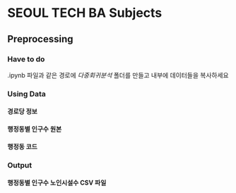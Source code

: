 # SEOUL TECH BA Subjects

## Preprocessing

### Have to do

.ipynb 파일과 같은 경로에 _다중회귀분석_ 폴더를 만들고 내부에 데이터들을 복사하세요

### Using Data

#### 경로당 정보

#### 행정동별 인구수 원본

#### 행정동 코드

### Output

#### 행정동별 인구수 노인시설수 CSV 파일
